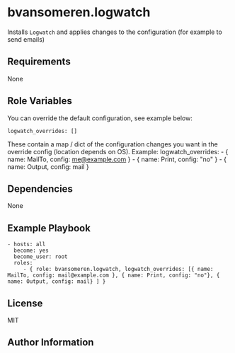 bvansomeren.logwatch
=========

Installs `Logwatch` and applies changes to the configuration (for example to send emails)

Requirements
------------

None

Role Variables
--------------

You can override the default configuration, see example below:

	logwatch_overrides: []

These contain a map / dict of the configuration changes you want in the override config (location depends on OS).
Example:
	logwatch_overrides:
	- { name: MailTo, config: me@example.com }
	- { name: Print, config: "no" }
	- { name: Output, config: mail }

Dependencies
------------

None

Example Playbook
----------------


    - hosts: all
      become: yes
      become_user: root
      roles:
         - { role: bvansomeren.logwatch, logwatch_overrides: [{ name: MailTo, config: mail@example.com }, { name: Print, config: "no"}, { name: Output, config: mail} ] }

License
-------

MIT

Author Information
------------------

